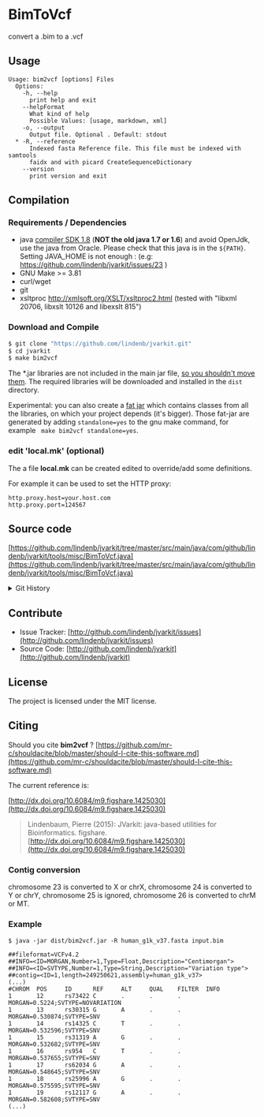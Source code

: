 # BimToVcf

convert a .bim to a .vcf


## Usage

```
Usage: bim2vcf [options] Files
  Options:
    -h, --help
      print help and exit
    --helpFormat
      What kind of help
      Possible Values: [usage, markdown, xml]
    -o, --output
      Output file. Optional . Default: stdout
  * -R, --reference
      Indexed fasta Reference file. This file must be indexed with samtools 
      faidx and with picard CreateSequenceDictionary
    --version
      print version and exit

```

## Compilation

### Requirements / Dependencies

* java [compiler SDK 1.8](http://www.oracle.com/technetwork/java/index.html) (**NOT the old java 1.7 or 1.6**) and avoid OpenJdk, use the java from Oracle. Please check that this java is in the `${PATH}`. Setting JAVA_HOME is not enough : (e.g: https://github.com/lindenb/jvarkit/issues/23 )
* GNU Make >= 3.81
* curl/wget
* git
* xsltproc http://xmlsoft.org/XSLT/xsltproc2.html (tested with "libxml 20706, libxslt 10126 and libexslt 815")


### Download and Compile

```bash
$ git clone "https://github.com/lindenb/jvarkit.git"
$ cd jvarkit
$ make bim2vcf
```

The *.jar libraries are not included in the main jar file, [so you shouldn't move them](https://github.com/lindenb/jvarkit/issues/15#issuecomment-140099011 ).
The required libraries will be downloaded and installed in the `dist` directory.

Experimental: you can also create a [fat jar](https://stackoverflow.com/questions/19150811/) which contains classes from all the libraries, on which your project depends (it's bigger). Those fat-jar are generated by adding `standalone=yes` to the gnu make command, for example ` make bim2vcf standalone=yes`.

### edit 'local.mk' (optional)

The a file **local.mk** can be created edited to override/add some definitions.

For example it can be used to set the HTTP proxy:

```
http.proxy.host=your.host.com
http.proxy.port=124567
```
## Source code 

[https://github.com/lindenb/jvarkit/tree/master/src/main/java/com/github/lindenb/jvarkit/tools/misc/BimToVcf.java](https://github.com/lindenb/jvarkit/tree/master/src/main/java/com/github/lindenb/jvarkit/tools/misc/BimToVcf.java)


<details>
<summary>Git History</summary>

```
Tue Jun 6 18:06:17 2017 +0200 ; postponed vcf ; https://github.com/lindenb/jvarkit/commit/bcd52318caf3cd76ce8662485ffaacaabde97caf
Sun Jun 4 21:53:22 2017 +0200 ; writing bcf ; https://github.com/lindenb/jvarkit/commit/784fdac37cd7e6eca04e35d0a3ddad8637826b4a
Wed May 24 17:27:28 2017 +0200 ; lowres bam2raster & fix doc ; https://github.com/lindenb/jvarkit/commit/6edcfd661827927b541e7267195c762e916482a0
Tue Apr 25 17:33:00 2017 +0200 ; fix make ; https://github.com/lindenb/jvarkit/commit/621fdfbe039f474e187e8f5c67ff17b368b77289
Tue Jul 12 16:29:16 2016 +0200 ; bim2vcf ; https://github.com/lindenb/jvarkit/commit/e319a093f69d1ffba0f31ea95b8c305922c17320
Tue Jul 12 16:26:04 2016 +0200 ; bim2vcf ; https://github.com/lindenb/jvarkit/commit/6df744a561505df03f56e0b18d75587f032fcdbe
```

</details>

## Contribute

- Issue Tracker: [http://github.com/lindenb/jvarkit/issues](http://github.com/lindenb/jvarkit/issues)
- Source Code: [http://github.com/lindenb/jvarkit](http://github.com/lindenb/jvarkit)

## License

The project is licensed under the MIT license.

## Citing

Should you cite **bim2vcf** ? [https://github.com/mr-c/shouldacite/blob/master/should-I-cite-this-software.md](https://github.com/mr-c/shouldacite/blob/master/should-I-cite-this-software.md)

The current reference is:

[http://dx.doi.org/10.6084/m9.figshare.1425030](http://dx.doi.org/10.6084/m9.figshare.1425030)

> Lindenbaum, Pierre (2015): JVarkit: java-based utilities for Bioinformatics. figshare.
> [http://dx.doi.org/10.6084/m9.figshare.1425030](http://dx.doi.org/10.6084/m9.figshare.1425030)





### Contig conversion

chromosome 23 is converted to X or chrX, chromosome 24 is converted to Y or chrY, chromosome 25 is ignored, chromosome 26 is converted to chrM or MT.


### Example



```
$ java -jar dist/bim2vcf.jar -R human_g1k_v37.fasta input.bim 

##fileformat=VCFv4.2
##INFO=<ID=MORGAN,Number=1,Type=Float,Description="Centimorgan">
##INFO=<ID=SVTYPE,Number=1,Type=String,Description="Variation type">
##contig=<ID=1,length=249250621,assembly=human_g1k_v37>
(...)
#CHROM  POS     ID      REF     ALT     QUAL    FILTER  INFO
1       12      rs73422 C       .       .       .       MORGAN=0.5224;SVTYPE=NOVARIATION
1       13      rs30315 G       A       .       .       MORGAN=0.530874;SVTYPE=SNV
1       14      rs14325 C       T       .       .       MORGAN=0.532596;SVTYPE=SNV
1       15      rs31319 A       G       .       .       MORGAN=0.532682;SVTYPE=SNV
1       16      rs954   C       T       .       .       MORGAN=0.537655;SVTYPE=SNV
1       17      rs62034 G       A       .       .       MORGAN=0.548645;SVTYPE=SNV
1       18      rs25996 A       G       .       .       MORGAN=0.575595;SVTYPE=SNV
1       19      rs12117 G       A       .       .       MORGAN=0.582608;SVTYPE=SNV
(...)

```









